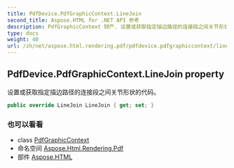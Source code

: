 ```yaml
---
title: PdfDevice.PdfGraphicContext.LineJoin
second_title: Aspose.HTML for .NET API 参考
description: PdfGraphicContext 财产. 设置或获取指定描边路径的连接段之间关节形状的代码
type: docs
weight: 40
url: /zh/net/aspose.html.rendering.pdf/pdfdevice.pdfgraphiccontext/linejoin/
---
```

## PdfDevice.PdfGraphicContext.LineJoin property

设置或获取指定描边路径的连接段之间关节形状的代码。

```csharp
public override LineJoin LineJoin { get; set; }
```

### 也可以看看

* class [PdfGraphicContext](../)
* 命名空间 [Aspose.Html.Rendering.Pdf](../../pdfdevice.pdfgraphiccontext/)
* 部件 [Aspose.HTML](../../../)


